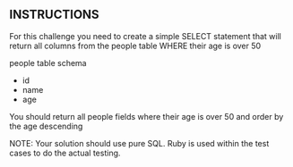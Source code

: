 ## INSTRUCTIONS

For this challenge you need to create a simple SELECT statement that will return all columns from the people table WHERE their age is over 50

people table schema
- id
- name
- age

You should return all people fields where their age is over 50 and order by the age descending

NOTE: Your solution should use pure SQL. Ruby is used within the test cases to do the actual testing.